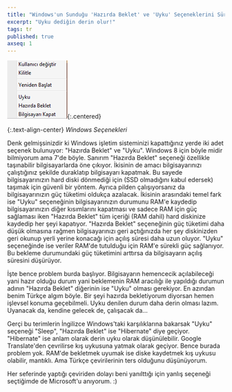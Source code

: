 ```yaml
---
title: "Windows'un Sunduğu 'Hazırda Beklet' ve 'Uyku' Seçeneklerini Sürekli Ters Algılamam"
excerpt: "Uyku dediğin derin olur!"
tags: tr
published: true
axseq: 1
---
```


![Windows Seçenekleri ](/assets/img/14/1-a.png){:.centered}

{:.text-align-center}
*Windows Seçenekleri*

Denk gelmişsinizdir ki Windows işletim sisteminizi kapattığınız yerde iki adet
seçenek bulunuyor: "Hazırda Beklet" ve "Uyku". Windows 8 için böyle midir
bilmiyorum ama 7'de böyle. Sanırım "Hazırda Beklet" seçeneği özellikle
taşınabilir bilgisayarlarda öne çıkıyor. İkisinin de amacı bilgisayarınızı
çalıştığınız şekilde duraklatıp bilgisayarı kapatmak. Bu sayede
bilgisayarınızın hard diski dönmediği için (SSD olmadığını kabul edersek)
taşımak için güvenli bir yöntem. Ayrıca pilden çalışıyorsanız da
bilgisayarınızın güç tüketimi oldukça azalacak. İkisinin arasındaki temel fark
ise "Uyku" seçeneğinin bilgisayarınızın durumunu RAM'e kaydedip
bilgisayarınızın diğer kısımlarını kapatması ve sadece RAM için güç sağlaması
iken "Hazırda Beklet" tüm içeriği (RAM dahil) hard diskinize kaydedip her şeyi
kapatıyor. "Hazırda Beklet" seçeneğinin güç tüketimi daha düşük olmasına rağmen
bilgisayarınızı geri açtığınızda her şey diskinizden geri okunup yerli yerine
konacağı için açılış süresi daha uzun oluyor. "Uyku" seçeneğinde ise veriler
RAM'de tutulduğu için RAM'e sürekli güç sağlanıyor. Bu bekleme durumundaki güç
tüketimini arttırsa da bilgisayarın açılış süresini düşürüyor.

İşte bence problem burda başlıyor. Bilgisayarın hemencecik açılabileceği yani
hazır olduğu durum yani beklemenin RAM aracılığı ile yapıldığı durumun adının
"Hazırda Beklet" diğerinin ise "Uyku" olması gerekiyor. En azından benim Türkçe
algım böyle. Bir şeyi hazırda bekletiyorum diyorsan hemen işlevsel konuma
geçebilmeli. Uyku denilen durum daha derin olması lazım. Uyanacak da, kendine
gelecek de, çalışacak da…

Gerçi bu terimlerin İngilizce Windows'taki karşılıklarına bakarsak "Uyku"
seçeneği "Sleep", "Hazırda Beklet" ise "Hibernate" diye geçiyor. "Hibernate" ise
anlam olarak derin uyku olarak düşünülebilir. Google Translate'den çevrilirse
kış uykusuna yatmak olarak geçiyor. Bence burada problem yok. RAM'de bekletmek
uyumak ise diske kaydetmek kış uykusu olabilir, mantıklı. Ama Türkçe
çevirilerinin ters olduğunu düşünüyorum.

Her seferinde yaptığı çeviriden dolayı beni yanılttığı için yanlış seçeneği
seçtiğimde de Microsoft'u anıyorum. :)
